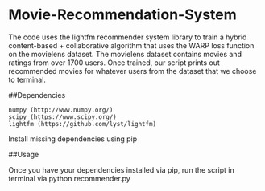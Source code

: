 # Movie-Recommendation-System

The code uses the lightfm recommender system library to train a hybrid content-based + collaborative algorithm that uses the WARP loss function on the movielens dataset. The movielens dataset contains movies and ratings from over 1700 users. Once trained, our script prints out recommended movies for whatever users from the dataset that we choose to terminal. 

##Dependencies 

    numpy (http://www.numpy.org/)
    scipy (https://www.scipy.org/)
    lightfm (https://github.com/lyst/lightfm)

Install missing dependencies using pip

##Usage

  Once you have your dependencies installed via pip, run the script in terminal via  python recommender.py
